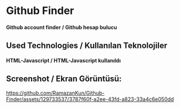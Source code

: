 <h1>Github Finder</h1>
<h4> Github account finder / Github hesap bulucu </h4>


<h2>Used Technologies / Kullanılan Teknolojiler</h2>
<h4>HTML-Javascript / HTML-Javascript kullanıldı</h4>

<h2>Screenshot / Ekran Görüntüsü:</h2>




https://github.com/RamazanKun/Github-Finder/assets/129733537/3787f60f-a2ee-43fd-a823-33a4c6e050dd

